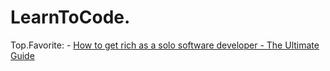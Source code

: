 # LearnToCode.
Top.Favorite: - [How to get rich as a solo software developer - The Ultimate Guide](https://youtu.be/A4_TFHzqAAg)
